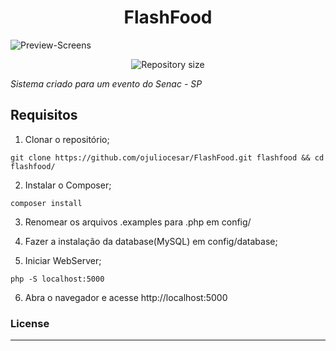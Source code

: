 <h1 align="center">FlashFood</h1>

![Preview-Screens](https://cdn.discordapp.com/attachments/627316898476064768/1072837643538268181/flashfood.png)

<p align="center">
  	<img alt="Repository size" src="https://img.shields.io/github/repo-size/emanuelcorrea/gatpic">
</p>

*Sistema criado para um evento do Senac - SP*

## Requisitos

1. Clonar o repositório;
```
git clone https://github.com/ojuliocesar/FlashFood.git flashfood && cd flashfood/
```

2. Instalar o Composer;
```
composer install
```

3. Renomear os arquivos .examples para .php em config/

4. Fazer a instalação da database(MySQL) em config/database;

5. Iniciar WebServer;
```
php -S localhost:5000
```

6. Abra o navegador e acesse http://localhost:5000


### License
----